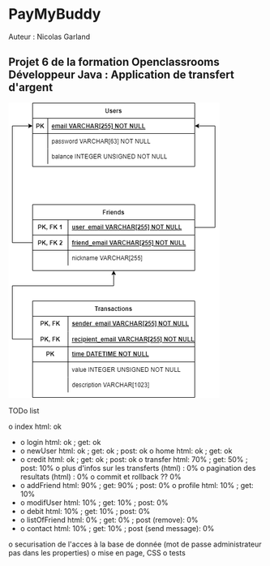 # PayMyBuddy

Auteur : Nicolas Garland

## Projet 6 de la formation Openclassrooms Développeur Java : Application de transfert d'argent

![Diagramme des données](Readme_image/diagramme_donnees.png)


TODo list

o index				html: ok
- o login			html: ok ; 	get: ok
- o newUser			html: ok ; 	get: ok ; 	post: ok
o home				html: ok ;	get: ok
- o credit			html: ok ;	get: ok ; 	post: ok
o transfer			html: 70% ; get: 50% ; 	post: 10%
	o plus d'infos sur les transferts (html) : 0%
	o pagination des resultats (html) : 0%
	o commit et rollback ?? 0%
- o addFriend		html: 90% ; get: 90% ; 	post: 0%
o profile			html: 10% ; get: 10%
- o modifUser		html: 10% ; get: 10% ; 	post: 0%
- o debit			html: 10% ; get: 10% ; 	post: 0%
- o listOfFriend	html: 0% ; 	get: 0% ; 	post (remove): 0%
- o contact			html: 10% ; get: 10% ; 	post (send message): 0%

o securisation de l'acces à la base de donnée (mot de passe administrateur pas dans les properties)
o mise en page, CSS
o tests
